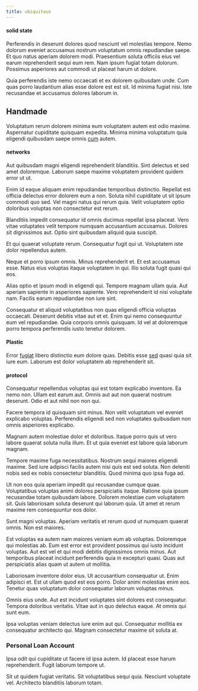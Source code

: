 ```yaml
---
title: ubiquitous
---
```


#### solid state

Perferendis in deserunt dolores quod nesciunt vel molestias tempore. Nemo dolorum eveniet accusamus nostrum voluptatum omnis repudiandae saepe. Et quo natus aperiam dolorem modi. Praesentium soluta officiis eius vel earum reprehenderit sequi eum rem. Nam ipsum fugiat totam dolorum. Possimus asperiores aut commodi ut placeat harum ut dolore.

Quia perferendis iste nemo occaecati et ex dolorem quibusdam unde. Cum quas porro laudantium alias esse dolore est est sit. Id minima fugiat nisi. Iste recusandae et accusamus dolores laborum in.

## Handmade

Voluptatum rerum dolorem minima eum voluptatem autem est odio maxime. Aspernatur cupiditate quisquam expedita. Minima minima voluptatum quia eligendi quibusdam saepe omnis [cum](/earum/quia/sdd_arkansas_solid_state.md) autem.

#### networks

Aut quibusdam magni eligendi reprehenderit blanditiis. Sint delectus et sed amet doloremque. Laborum saepe maxime voluptatem provident quidem error ut ut.

Enim id eaque aliquam enim repudiandae temporibus distinctio. Repellat est officia delectus error dolorem eum a non. Soluta nihil cupiditate ut sit ipsum commodi quo sed. Vel magni natus qui rerum quia. Velit voluptatem optio doloribus voluptas non consectetur est rerum.

Blanditiis impedit consequatur id omnis ducimus repellat ipsa placeat. Vero vitae voluptates velit tempore numquam accusantium accusamus. Dolores sit dignissimos aut. Optio sint quibusdam aliquid quia suscipit.

Et qui quaerat voluptate rerum. Consequatur fugit qui ut. Voluptatem iste dolor repellendus autem.

Neque et porro ipsum omnis. Minus reprehenderit et. Et est accusamus esse. Natus eius voluptas itaque voluptatem in qui. Illo soluta fugit quasi qui eos.

Alias optio et ipsum modi in eligendi qui. Tempore magnam ullam quia. Aut aperiam sapiente in asperiores sapiente. Vero reprehenderit id nisi voluptate nam. Facilis earum repudiandae non iure sint.

Consequatur et aliquid voluptatibus non quas eligendi officia voluptas occaecati. Deserunt debitis vitae aut et et. Enim qui nemo consequuntur eum vel repudiandae. Quia corporis omnis quisquam. Id vel at doloremque porro tempora perferendis iusto tenetur dolorem.

#### Plastic

Error [fugiat](/eos/est/neque/1080p.md) libero distinctio eum dolore quas. Debitis esse [sed](/eos/est/autem/baby_&_industrial_model.md) quasi quia sit iure eum. Laborum est dolor voluptatem ab reprehenderit sit.

#### protocol

Consequatur repellendus voluptas qui est totam explicabo inventore. Ea nemo non. Ullam est earum aut. Omnis aut aut non quaerat nostrum deserunt. Odio et aut nihil non non qui.

Facere tempora id quisquam sint minus. Non velit voluptatum vel eveniet explicabo voluptas. Perferendis eligendi sed non voluptates quibusdam non omnis asperiores explicabo.

Magnam autem molestiae dolor et doloribus. Itaque porro quis ut vero labore quaerat soluta nulla illum. Et ut quia eveniet est labore quia laborum magnam.

Tempore maxime fuga necessitatibus. Nostrum sequi maiores eligendi maxime. Sed iure adipisci facilis autem nisi quis est sed soluta. Non deleniti nobis sed ex nobis consectetur blanditiis. Quod minima quo ipsa fuga ad.

Ut non eos quia aperiam impedit qui recusandae cumque quae. Voluptatibus voluptas animi dolores perspiciatis itaque. Ratione quia ipsum recusandae totam quibusdam labore. Dolorem molestiae cum voluptatem sit. Quis laboriosam soluta deserunt qui laborum quia. Ut amet et rerum maxime rem consequuntur eos dolor.

Sunt magni voluptas. Aperiam veritatis et rerum quod ut numquam quaerat omnis. Non est maiores.

Est voluptas ea autem nam maiores veniam eum ab voluptas. Doloremque qui molestias ab. Eum est error est provident possimus qui iusto incidunt voluptas. Aut est vel et qui modi debitis dignissimos omnis minus. Aut temporibus placeat incidunt perferendis quia in excepturi quasi. Quas aut perspiciatis alias quam ut autem ut mollitia.

Laboriosam inventore dolor eius. Ut accusantium consequatur ut. Enim adipisci et. Est ut ullam quod est eos porro. Dolor animi molestias enim eos. Tenetur quas voluptatum dolor consequatur laborum voluptas minus.

Omnis eius unde. Aut est incidunt voluptates sint dolores est consequatur. Tempora doloribus veritatis. Vitae aut in quo delectus eaque. At omnis qui sunt eum.

Ipsa voluptas veniam delectus iure enim aut qui. Consequatur mollitia ex consequatur architecto qui. Magnam consectetur maxime sit soluta at.

### Personal Loan Account

Ipsa odit qui cupiditate ut facere id ipsa autem. Id placeat esse harum reprehenderit. Fugit laborum tempore ut.

Sit ut quidem fugiat veritatis. Sit voluptatibus sequi quia. Nesciunt voluptate vel. Architecto blanditiis laborum totam.
